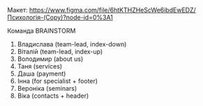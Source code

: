 Макет:
https://www.figma.com/file/6htKTHZHeScWe6ibdEwEDZ/Психологія-(Copy)?node-id=0%3A1

Команда BRAINSTORM

1. Владислава (team-lead, index-down)
2. Віталій (team-lead, index-up)
3. Володимир (about us)
4. Таня (services)
5. Даша (payment)
6. Інна (for specialist + footer)
7. Вероніка (seminars)
8. Віка (contacts + header)
